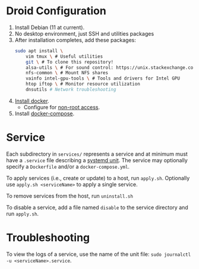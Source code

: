 # Droid Configuration

1. Install Debian (11 at current).
2. No desktop environment, just SSH and utilities packages
3. After installation completes, add these packages:
    ```bash
    sudo apt install \
        vim tmux \ # Useful utilities
        git \ # To clone this repository!
        alsa-utils \ # For sound control: https://unix.stackexchange.com/a/21090
        nfs-common \ # Mount NFS shares
        vainfo intel-gpu-tools \ # Tools and drivers for Intel GPU
        htop iftop \ # Monitor resource utilization
        dnsutils # Network troubleshooting
    ```
4. [Install docker](https://docs.docker.com/engine/install/debian/).
    * Configure for [non-root access](https://docs.docker.com/engine/install/linux-postinstall/).
5. Install [docker-compose](https://docs.docker.com/compose/install/).

# Service

Each subdirectory in `services/` represents a service and at minimum must have a `.service` file describing a [systemd unit](https://www.freedesktop.org/software/systemd/man/systemd.unit.html). The service may optionally specify a `Dockerfile` and/or a `docker-compose.yml`.

To apply services (i.e., create or update) to a host, run `apply.sh`. Optionally use `apply.sh <serviceName>` to apply a single service.

To remove services from the host, run `uninstall.sh`

To disable a service, add a file named `disable` to the service directory and run `apply.sh`.

# Troubleshooting

To view the logs of a service, use the name of the unit file: `sudo journalctl -u <serviceName>.service`.